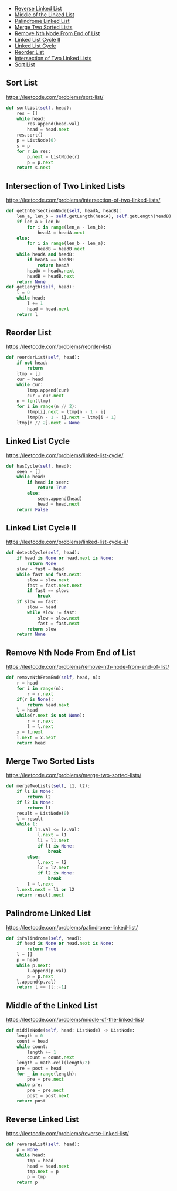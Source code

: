 + [Reverse Linked List](#reverse-linked-list)
+ [Middle of the Linked List](#middle-of-the-linked-list)
+ [Palindrome Linked List](#palindrome-linked-list)
+ [Merge Two Sorted Lists](#merge-two-sorted-lists)
+ [Remove Nth Node From End of List](#remove-nth-node-from-end-of-list)
+ [Linked List Cycle II](#linked-list-cycle-ii)
+ [Linked List Cycle](#linked-list-cycle)
+ [Reorder List](#reorder-list)
+ [Intersection of Two Linked Lists](#intersection-of-two-linked-lists)
+ [Sort List](#sort-list)
<!-----solution----->

## Sort List

https://leetcode.com/problems/sort-list/

```python
def sortList(self, head):
    res = []
    while head:
        res.append(head.val)
        head = head.next
    res.sort()
    p = ListNode(0)
    s = p
    for r in res:
        p.next = ListNode(r)
        p = p.next
    return s.next
```

## Intersection of Two Linked Lists

https://leetcode.com/problems/intersection-of-two-linked-lists/

```python
def getIntersectionNode(self, headA, headB):
    len_a, len_b = self.getLength(headA), self.getLength(headB)
    if len_a > len_b:
        for i in range(len_a - len_b):
            headA = headA.next
    else:
        for i in range(len_b - len_a):
            headB = headB.next
    while headA and headB:
        if headA == headB:
            return headA
        headA = headA.next
        headB = headB.next
    return None
def getLength(self, head):
    l = 0
    while head:
        l += 1
        head = head.next
    return l
```

## Reorder List

https://leetcode.com/problems/reorder-list/

```python
def reorderList(self, head):
    if not head:
        return
    ltmp = []
    cur = head
    while cur:
        ltmp.append(cur)
        cur = cur.next
    n = len(ltmp)
    for i in range(n // 2):
        ltmp[i].next = ltmp[n - 1 - i]
        ltmp[n - 1 - i].next = ltmp[i + 1]
    ltmp[n // 2].next = None
```

## Linked List Cycle

https://leetcode.com/problems/linked-list-cycle/

```python
def hasCycle(self, head):
    seen = []
    while head:
        if head in seen:
            return True
        else:
            seen.append(head)
            head = head.next
    return False
```

## Linked List Cycle II

https://leetcode.com/problems/linked-list-cycle-ii/

```python
def detectCycle(self, head):
    if head is None or head.next is None:
        return None
    slow = fast = head
    while fast and fast.next:
        slow = slow.next
        fast = fast.next.next
        if fast == slow:
            break
    if slow == fast:
        slow = head
        while slow != fast:
            slow = slow.next
            fast = fast.next
        return slow
    return None
```

## Remove Nth Node From End of List

https://leetcode.com/problems/remove-nth-node-from-end-of-list/

```python
def removeNthFromEnd(self, head, n):
    r = head
    for i in range(n):
        r = r.next
    if(r is None):
        return head.next
    l = head
    while(r.next is not None):
        r = r.next
        l = l.next
    x = l.next
    l.next = x.next
    return head
```

## Merge Two Sorted Lists

https://leetcode.com/problems/merge-two-sorted-lists/

```python
def mergeTwoLists(self, l1, l2):
    if l1 is None:
        return l2
    if l2 is None:
        return l1
    result = ListNode(0)
    l = result
    while 1:
        if l1.val <= l2.val:
            l.next = l1
            l1 = l1.next
            if l1 is None:
                break
        else:
            l.next = l2
            l2 = l2.next
            if l2 is None:
                break
        l = l.next
    l.next.next = l1 or l2
    return result.next
```

## Palindrome Linked List

https://leetcode.com/problems/palindrome-linked-list/

```python
def isPalindrome(self, head):
    if head is None or head.next is None:
        return True
    l = []
    p = head
    while p.next:
        l.append(p.val)
        p = p.next
    l.append(p.val)
    return l == l[::-1]
```

## Middle of the Linked List

https://leetcode.com/problems/middle-of-the-linked-list/

```python
def middleNode(self, head: ListNode) -> ListNode:
    length = 0
    count = head
    while count:
        length += 1
        count = count.next
    length = math.ceil(length/2)
    pre = post = head
    for _ in range(length):
        pre = pre.next
    while pre:
        pre = pre.next
        post = post.next
    return post
```

## Reverse Linked List

https://leetcode.com/problems/reverse-linked-list/

```python
def reverseList(self, head):
    p = None
    while head:
        tmp = head
        head = head.next
        tmp.next = p
        p = tmp
    return p
```